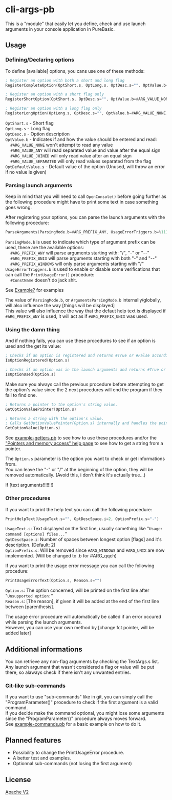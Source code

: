 ﻿# cli-args-pb

This is a "module" that easily let you define, check and use launch arguments in your console application in PureBasic.

## Usage

### Defining/Declaring options

To define [available] options, you cans use one of these methods:
```asm
; Register an option with both a short and long flag
RegisterCompleteOption(OptShort.s, OptLong.s, OptDesc.s="", OptValue.b=#ARG_VALUE_NONE, OptDefaultValue.s="")
```
```asm
; Register an option with a short flag only
RegisterShortOption(OptShort.s, OptDesc.s="", OptValue.b=#ARG_VALUE_NONE, OptDefaultValue.s="")
```
```asm
; Register an option with a long flag only
RegisterLongOption(OptLong.s, OptDesc.s="", OptValue.b=#ARG_VALUE_NONE, OptDefaultValue.s="")
```

`OptShort.s` - Short flag<br>
`OptLong.s`  - Long flag<br>
`OptDesc.s`  - Option description<br>
`OptValue.b` - Indicates if and how the value should be entered and read:<br>
&nbsp;&nbsp;&nbsp;&nbsp;`#ARG_VALUE_NONE` won't attempt to read any value <br>
&nbsp;&nbsp;&nbsp;&nbsp;`#ARG_VALUE_ANY` will read separated value and value after the equal sign<br>
&nbsp;&nbsp;&nbsp;&nbsp;`#ARG_VALUE_JOINED` will only read value after an equal sign<br>
&nbsp;&nbsp;&nbsp;&nbsp;`#ARG_VALUE_SEPARATED` will only read values separated from the flag<br>
`OptDefaultValue.s` - Default value of the option (Unused, will throw an error if no value is given)

### Parsing launch arguments

Keep in mind that you will need to call `OpenConsole()` before going further as the following procedure might have to print some text in case something goes wrong.

After registering your options, you can parse the launch arguments with the following procedure: 
```asm
ParseArguments(ParsingMode.b=#ARG_PREFIX_ANY, UsageErrorTriggers.b=%11111111)
```

`ParsingMode.b` is used to indicate which type of argument prefix can be used, these are the available options:<br>
&nbsp;&nbsp;&nbsp;&nbsp;`#ARG_PREFIX_ANY` will parse arguments starting with: "/", "-" or "--"<br>
&nbsp;&nbsp;&nbsp;&nbsp;`#ARG_PREFIX_UNIX` will parse arguments starting with both "-" and "--"<br>
&nbsp;&nbsp;&nbsp;&nbsp;`#ARG_PREFIX_WINDOWS` will only parse arguments starting with "/"<br>
`UsageErrorTriggers.b` is used to enable or disable some verifications that can call the `PrintUsageError()` procedure:<br>
&nbsp;&nbsp;&nbsp;&nbsp;`#ConstName` doesn't do jack shit.

See [Example?](Example?) for examples

The value of `ParsingMode.b`, or `ArgumentsParsingMode.b` internally/globally, will also influence the way [things will be displayed]<br>
This value will also influence the way that the defaut help text is displayed if `#ARG_PREFIX_ANY` is used, it will act as if `#ARG_PREFIX_UNIX` was used.

### Using the damn thing
And if nothing fails, you can use these procedures to see if an option is used and the get its value:

```asm
; Checks if an option is registered and returns #True or #False accordingly.
IsOptionRegistered(Option.s)
```

```asm
; Checks if an option was in the launch arguments and returns #True or #False accordingly.
IsOptionUsed(Option.s)
```
Make sure you always call the previous procedure before attempting to get the option's value since the 2 next procedures will end the program if they fail to find one.

```asm
; Returns a pointer to the option's string value.
GetOptionValuePointer(Option.s)
```

```asm
; Returns a string with the option's value.
; Calls GetOptionValuePointer(Option.s) internally and handles the pointer stuff.
GetOptionValue(Option.s)
```
See [example-getters.pb](example-getters.pb) to see how to use these procedures and/or the ["Pointers and memory access" help page](https://www.purebasic.com/documentation/reference/memory.html) to see how to get a string from a pointer.

The `Option.s` parameter is the option you want to check or get informations from.<br>
You can leave the "-" or "/" at the beginning of the option, they will be removed automatically. (Avoid this, i don't think it's actually true...)

If [text arguments!!!!!!!]

### Other procedures

If you want to print the help text you can call the following procedure:

```asm
PrintHelpText(UsageText.s="", OptDescSpace.i=2, OptionPrefix.s="-")
```
`UsageText.s`: Text displayed on the first line, usually something like "`Usage: command [options] files...`"<br>
`OptDescSpace.i`: Number of spaces between longest option [flags] and it's description. (Default: 2)<br>
`OptionPrefix.s`: Will be removed since `#ARG_WINDOWS` and `#ARG_UNIX` are now implemented. (Will be changed to .b for #ARG_qqch)

If you want to print the usage error message you can call the following procedure:

```asm
PrintUsageErrorText(Option.s, Reason.s="")
```
`Option.s`: The option concerned, will be printed on the first line after "`Unsupported option:`"<br>
`Reason.s`: [The reason], if given it will be added at the end of the first line between [parenthesis].

The usage error procedure will automatically be called if an error occured while parsing the launch arguments.<br>
However, you can use your own method by [change fct pointer, will be added later]

## Additional informations

You can retrieve any non-flag arguments by checking the TextArgs.s list.<br>
Any launch argument that wasn't considered a flag or value will be put there, so alaways check if there isn't any unwanted entries.

### Git-like sub-commands

If you want to use "sub-commands" like in git, you can simply call the "ProgramParameter()" procedure to check if the first argument is a valid command.<br>
If you decide make the command optional, you might lose some arguments since the "ProgramParameter()" procedure always moves forward.<br>
See [example-commands.pb](example-commands.pb) for a basic example on how to do it.

## Planned features

* Possibility to change the PrintUsageError procedure.
* A better test and examples.
* Optionnal sub-commands (not losing the first argument)

## License
[Apache V2](LICENSE)

